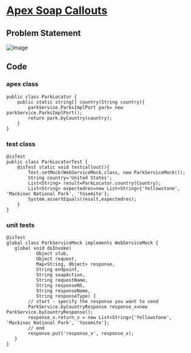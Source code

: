 # [Apex Soap Callouts](https://trailhead.salesforce.com/content/learn/modules/apex_integration_services/apex_integration_soap_callouts?trailmix_creator_id=trailblazerconnect&trailmix_slug=salesforce-developer-catalyst)

## Problem Statement

![Image](https://github.com/DeependraParichha1004/Trailhead-Solutions/blob/main/Img/apex_integration_services_3.PNG)

## Code

### apex class
```
public class ParkLocator {
    public static string[] country(String country){
        parkService.ParksImplPort park= new parkService.ParksImplPort();
        return park.byCountry(country);
    }
}

```
### test class

```
@isTest
public class ParkLocatorTest {
    @isTest static void testcallout(){
        Test.setMock(WebServiceMock.class, new ParkServiceMock());
        String country='United States';
        List<String> result=ParkLocator.country(Country);
        List<String> expectedres=new List<String>{'Yellowstone', 'Mackinac National Park', 'Yosemite'};
        System.assertEquals(result,expectedres);
    }
}

```
###  unit tests

```
@isTest
global class ParkServiceMock implements WebServiceMock {
   global void doInvoke(
           Object stub,
           Object request,
           Map<String, Object> response,
           String endpoint,
           String soapAction,
           String requestName,
           String responseNS,
           String responseName,
           String responseType) {
        // start - specify the response you want to send
        ParkService.byCountryResponse response_x=new ParkService.byCountryResponse();
        response_x.return_x = new List<String>{'Yellowstone', 'Mackinac National Park', 'Yosemite'};
        // end
        response.put('response_x', response_x); 
   }
}

```

